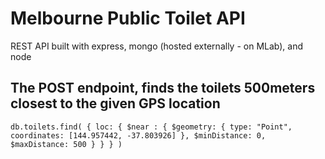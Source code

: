 # Melbourne Public Toilet API
REST API built with express, mongo (hosted externally - on MLab), and node

## The POST endpoint, finds the toilets 500meters closest to the given GPS location
`db.toilets.find(
   {
     loc:
       { $near :
          {
            $geometry: { type: "Point",  coordinates: [144.957442, -37.803926] },
            $minDistance: 0,
            $maxDistance: 500
          }
       }
   }
)`